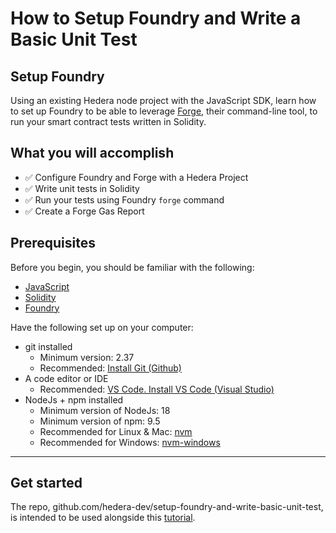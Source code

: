 # How to Setup Foundry and Write a Basic Unit Test

## Setup Foundry

Using an existing Hedera node project with the JavaScript SDK, learn how to set up Foundry to be able to leverage [Forge](https://book.getfoundry.sh/forge/), their command-line tool, to run your smart contract tests written in Solidity. 

## What you will accomplish

- ✅ Configure Foundry and Forge with a Hedera Project
- ✅ Write unit tests in Solidity
- ✅ Run your tests using Foundry `forge` command
- ✅ Create a Forge Gas Report

## Prerequisites

Before you begin, you should be familiar with the following:

- [JavaScript](https://developer.mozilla.org/en-US/docs/Web/JavaScript)
- [Solidity](https://docs.soliditylang.org/en/latest/)
- [Foundry](https://book.getfoundry.sh/)

Have the following set up on your computer:

- git installed
    - Minimum version: 2.37
    - Recommended: [Install Git (Github)](https://github.com/git-guides/install-git)
- A code editor or IDE
    - Recommended: [VS Code. Install VS Code (Visual Studio)](https://code.visualstudio.com/docs/setup/setup-overview)
- NodeJs + npm installed
    - Minimum version of NodeJs: 18
    - Minimum version of npm: 9.5
    - Recommended for Linux & Mac: [nvm](https://github.com/nvm-sh/nvm)
    - Recommended for Windows: [nvm-windows](https://github.com/coreybutler/nvm-windows)

---

## Get started

The repo, github.com/hedera-dev/setup-foundry-and-write-basic-unit-test, is intended to be used alongside this [tutorial](docs.hedera.com).

